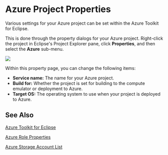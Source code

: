 <properties
    pageTitle="Azure Project Properties"
    description="Describes the Azure Project Properties settings in the Azure Toolkit for Eclipse."
    services=""
    documentationCenter="java"
    authors="rmcmurray"
    manager="wpickett"
    editor=""/>

<tags
    ms.service=""
    ms.workload=""
    ms.tgt_pltfrm="na"
    ms.devlang="Java"
    ms.topic="article"
    ms.date="11/19/2015" 
    ms.author="robmcm"/>

<!-- Legacy MSDN URL = https://msdn.microsoft.com/en-us/library/azure/jj835232.aspx -->

# Azure Project Properties #

Various settings for your Azure project can be set within the Azure Toolkit for Eclipse.

This is done through the property dialogs for your Azure project. Right-click the project in Eclipse's Project Explorer pane, click **Properties**, and then select the **Azure** sub-menu.

![][ic719480]

Within this property page, you can change the following items: 

* **Service name:** The name for your Azure project.
* **Build for:** Whether the project is set for building to the compute emulator or deployment to Azure.
* **Target OS:** The operating system to use when your project is deployed to Azure.

## See Also ##

[Azure Toolkit for Eclipse][]

[Azure Role Properties][]

[Azure Storage Account List][]

<!-- URL List -->

[Azure Toolkit for Eclipse]: http://go.microsoft.com/fwlink/?LinkID=699529
[Azure Role Properties]: http://go.microsoft.com/fwlink/?LinkID=699525
[Azure Storage Account List]: http://go.microsoft.com/fwlink/?LinkID=699528

<!-- IMG List -->

[ic719480]: ./media/azure-toolkit-for-eclipse-azure-project-properties/ic719480.png
